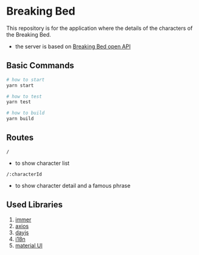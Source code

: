 # Breaking Bed

This repository is for the application where the details of the characters of the Breaking Bed.

- the server is based on [Breaking Bed open API](https://github.com/timbiles/Breaking-Bad--API)

## Basic Commands
```bash
# how to start
yarn start 

# how to test
yarn test

# how to build
yarn build
```

## Routes

```/```
- to show character list


```/:characterId```
- to show character detail and a famous phrase

## Used Libraries

1. [immer](https://immerjs.github.io/immer/)
2. [axios](https://axios-http.com/es/docs/intro)
3. [dayjs](https://day.js.org/docs/en/display/calendar-time)
4. [i18n](https://react.i18next.com/guides/quick-start)
5. [material UI](https://mui.com/material-ui/getting-started/overview/)